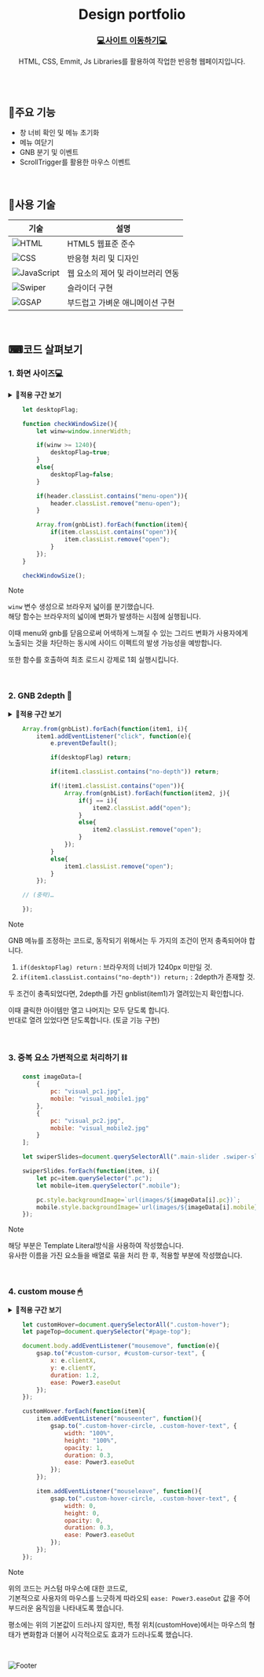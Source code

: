 <div align="center">
	<h1>Design portfolio</h1>
	<h3><a target="_blank" href="https://clone-1-xi.vercel.app/">💻사이트 이동하기💻</a></h3>
	<p>HTML, CSS, Emmit, Js Libraries를 활용하여 작업한 반응형 웹페이지입니다.</p>
</div>
<br/>
<div align="end">

</div>

<br/>

## 📌주요 기능
- 창 너비 확인 및 메뉴 초기화
- 메뉴 여닫기
- GNB 분기 및 이벤트
- ScrollTrigger를 활용한 마우스 이벤트

<br/>

## 🧩사용 기술
|기술|설명|
|---|---|
|![HTML](https://img.shields.io/badge/-HTML-F05032?style=flat-square&logo=html5&logoColor=ffffff)|HTML5 웹표준 준수|
|![CSS](https://img.shields.io/badge/-CSS-007ACC?style=flat-square&logo=css3)|반응형 처리 및 디자인|
|![JavaScript](https://img.shields.io/badge/-JavaScript-dc8d2d?style=flat-square&logo=javascript&logoColor=ffffff)|웹 요소의 제어 및 라이브러리 연동|
|![Swiper](https://img.shields.io/badge/Swiper-6332F6?logo=swiper&logoColor=white&style=flat-square) |슬라이더 구현|
|![GSAP](https://img.shields.io/badge/GSAP-88CE02?logo=greensock&logoColor=white&style=flat-square)|부드럽고 가벼운 애니메이션 구현|

<br/>

## ⌨코드 살펴보기

### 1. 화면 사이즈💻
<details>
	<summary><b>💛적용 구간 보기</b></summary>
	<table>
		<tr>
			<td>동작 이전</td><td>동작 이후</td>
		</tr>
		<tr>
			<td><img src="https://github.com/user-attachments/assets/a26a0d5c-f021-4bac-8374-edfe73903054" alt="window size-mobile" /></td><td><img src="https://github.com/user-attachments/assets/5eb7a247-b48d-44c2-9379-9d2afe9b0c18" alt="window size-mobile" /></td>
		</tr>
	</table>
</details>

```javascript
	let desktopFlag;

	function checkWindowSize(){
		let winw=window.innerWidth;

		if(winw >= 1240){
			desktopFlag=true;
		}
		else{
			desktopFlag=false;
		}

		if(header.classList.contains("menu-open")){
			header.classList.remove("menu-open");
		}

		Array.from(gnbList).forEach(function(item){
			if(item.classList.contains("open")){
				item.classList.remove("open");
			}
		});
	}

	checkWindowSize();
```

> [!NOTE]  
>`winw` 변수 생성으로 브라우저 넓이를 분기했습니다.  
해당 함수는 브라우저의 넓이에 변화가 발생하는 시점에 실행됩니다.  
>
>이때 menu와 gnb를 닫음으로써 어색하게 느껴질 수 있는 그리드 변화가 사용자에게 노출되는 것을 차단하는 동시에 사이드 이펙트의 발생 가능성을 예방합니다.
>
> 또한 함수를 호출하여 최초 로드시 강제로 1회 실행시킵니다.

<br/>

### 2. GNB 2depth 📂
<details>
	<summary><b>💛적용 구간 보기</b></summary>
	<table>
		<tr>
			<td>동작 이전</td><td>동작 이후</td>
		</tr>
		<tr>
			<td><img src="https://github.com/user-attachments/assets/5dcc7be3-96cf-4758-afee-5feff639d582" alt="gnb no active" /></td><td><img src="https://github.com/user-attachments/assets/987d1fef-22d9-4108-9d61-ef06b86e5d09" alt="gnb active" /></td>
		</tr>
	</table>
</details>

```javascript
	Array.from(gnbList).forEach(function(item1, i){
		item1.addEventListener("click", function(e){
			e.preventDefault();

			if(desktopFlag) return;

			if(item1.classList.contains("no-depth")) return;

			if(!item1.classList.contains("open")){
				Array.from(gnbList).forEach(function(item2, j){
					if(j == i){
						item2.classList.add("open");
					}
					else{
						item2.classList.remove("open");
					}
				});
			}
			else{
				item1.classList.remove("open");
			}
		});

	// (중략)…

	});
```

> [!NOTE]  
> GNB 메뉴를 조정하는 코드로, 동작되기 위해서는 두 가지의 조건이 먼저 충족되어야 합니다.  
> 1. `if(desktopFlag) return` : 브라우저의 너비가 1240px 미만일 것.
> 1. `if(item1.classList.contains("no-depth")) return;` : 2depth가 존재할 것.
>
> 두 조건이 충족되었다면, 2depth를 가진 gnblist(item1)가 열려있는지 확인합니다.
>
> 이때 클릭한 아이템만 열고 나머지는 모두 닫도록 합니다.  
> 반대로 열려 있었다면 닫도록합니다. (토글 기능 구현)

<br/>

### 3. 중복 요소 가변적으로 처리하기 ⛓

```javascript
	const imageData=[
		{
			pc: "visual_pc1.jpg",
			mobile: "visual_mobile1.jpg"
		},
		{
			pc: "visual_pc2.jpg",
			mobile: "visual_mobile2.jpg"
		}
	];

	let swiperSlides=document.querySelectorAll(".main-slider .swiper-slide");

	swiperSlides.forEach(function(item, i){
		let pc=item.querySelector(".pc");
		let mobile=item.querySelector(".mobile");

		pc.style.backgroundImage=`url(images/${imageData[i].pc})`;
		mobile.style.backgroundImage=`url(images/${imageData[i].mobile})`;
	});
```

> [!NOTE]  
> 해당 부분은 Template Literal방식을 사용하여 작성했습니다.  
> 유사한 이름을 가진 요소들을 배열로 묶을 처리 한 후, 적용할 부분에 작성했습니다.

<br/>

### 4. custom mouse 🖱
<details>
	<summary><b>💛적용 구간 보기</b></summary>
	<table>
		<tr>
			<td>동작</td>
		</tr>
		<tr>
			<td><img src="https://github.com/user-attachments/assets/9ce06e5f-479e-4277-ad9b-652151df544c" alt="preview_gif" /></td>
		</tr>
	</table>
</details>

```javascript
	let customHover=document.querySelectorAll(".custom-hover");
	let pageTop=document.querySelector("#page-top");

	document.body.addEventListener("mousemove", function(e){
		gsap.to("#custom-cursor, #custom-cursor-text", {
			x: e.clientX,
			y: e.clientY,
			duration: 1.2,
			ease: Power3.easeOut
		});
	});

	customHover.forEach(function(item){
		item.addEventListener("mouseenter", function(){
			gsap.to(".custom-hover-circle, .custom-hover-text", {
				width: "100%",
				height: "100%",
				opacity: 1,
				duration: 0.3,
				ease: Power3.easeOut
			});
		});

		item.addEventListener("mouseleave", function(){
			gsap.to(".custom-hover-circle, .custom-hover-text", {
				width: 0,
				height: 0,
				opacity: 0,
				duration: 0.3,
				ease: Power3.easeOut
			});
		});
	});
```

> [!NOTE]  
> 위의 코드는 커스텀 마우스에 대한 코드로,  
> 기본적으로 사용자의 마우스를 느긋하게 따라오되 `ease: Power3.easeOut` 값을 주어 부드러운 움직임을 나타내도록 했습니다.
>
> 평소에는 위의 기본값이 드러나지 않지만, 특정 위치(customHove)에서는 마우스의 형태가 변화함과 더불어 시각적으로도 효과가 드러나도록 했습니다.

<br/>

![Footer](https://capsule-render.vercel.app/api?type=waving&color=5f6571&height=100&section=footer)
